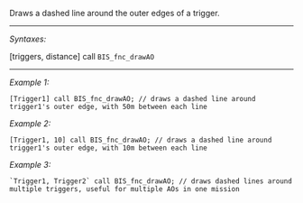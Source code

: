 Draws a dashed line around the outer edges of a trigger.


---
*Syntaxes:*

[triggers, distance] call `BIS_fnc_drawAO`

---
*Example 1:*

```sqf
[Trigger1] call BIS_fnc_drawAO; // draws a dashed line around trigger1's outer edge, with 50m between each line
```

*Example 2:*

```sqf
[Trigger1, 10] call BIS_fnc_drawAO; // draws a dashed line around trigger1's outer edge, with 10m between each line
```

*Example 3:*

```sqf
`Trigger1, Trigger2` call BIS_fnc_drawAO; // draws dashed lines around multiple triggers, useful for multiple AOs in one mission
```